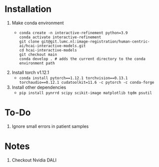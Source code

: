


# Installation
1. Make conda environment
    - ```
      conda create -n interactive-refinement python=3.9
      conda activate interactive-refinement
      git clone git@git.lumc.nl:image-registration/human-centric-ai/hcai-interactive-models.git
      cd hcai-interactive-models
      git checkout main
      conda develop . # adds the current directory to the conda environment path
      ```
2. Install torch v1.12.1
    - `conda install pytorch==1.12.1 torchvision==0.13.1 torchaudio==0.12.1 cudatoolkit=11.6 -c pytorch -c conda-forge`
3. Install other dependencies
    - `pip install pynrrd scipy scikit-image matplotlib tqdm psutil`

# To-Do
1. Ignore small errors in patient samples

# Notes
1. Checkout Nvidia DALI

